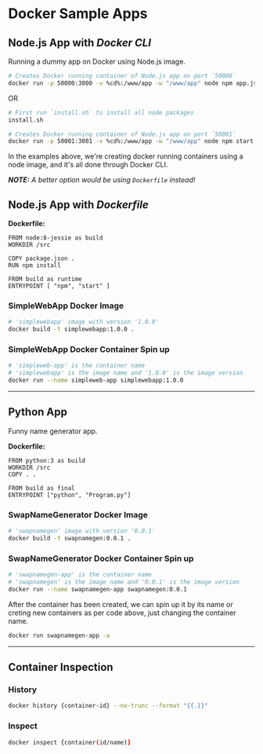 # Docker Sample Apps

## Node.js App with _**Docker CLI**_

Running a dummy app on Docker using Node.js image.

```sh
# Creates Docker running container of Node.js app on port `50000`
docker run -p 50000:3000 -v %cd%:/www/app -w "/www/app" node npm app.js
```

OR

```sh
# First run `install.sh` to install all node packages
install.sh

# Creates Docker running container of Node.js app on port `50001`
docker run -p 50001:3001 -v %cd%:/www/app -w "/www/app" node npm start
```

In the examples above, we're creating docker running containers using a node image, and it's all done through Docker CLI.

_**NOTE:** A better option would be using `Dockerfile` instead!_

## Node.js App with _**Dockerfile**_

**Dockerfile:**

```docker
FROM node:8-jessie as build
WORKDIR /src

COPY package.json .
RUN npm install

FROM build as runtime
ENTRYPOINT [ "npm", "start" ]
```

### SimpleWebApp Docker Image

```bash
# 'simplewebapp' image with version '1.0.0'
docker build -t simplewebapp:1.0.0 .
```

### SimpleWebApp Docker Container Spin up

```bash
# 'simpleweb-app' is the container name
# 'simplewebapp' is the image name and '1.0.0' is the image version
docker run --name simpleweb-app simplewebapp:1.0.0
```

---------------------------------------------------------------------------

## Python App

Funny name generator app.

**Dockerfile:**

```docker
FROM python:3 as build
WORKDIR /src
COPY . .

FROM build as final
ENTRYPOINT ["python", "Program.py"]
```

### SwapNameGenerator Docker Image

```bash
# 'swapnamegen' image with version '0.0.1'
docker build -t swapnamegen:0.0.1 .
```

### SwapNameGenerator Docker Container Spin up

```bash
# 'swapnamegen-app' is the container name
# 'swapnamegen' is the image name and '0.0.1' is the image version
docker run --name swapnamegen-app swapnamegen:0.0.1
```

After the container has been created, we can spin up it by its name or creting new containers as per code above, just changing the container name.

```bash
docker run swapnamegen-app -a
```

---------------------------------------------------------------------------

## Container Inspection

### History

```bash
docker history {container-id} --no-trunc --format "{{.}}"
```

### Inspect

```bash
docker inspect {container(id/name)}
```
